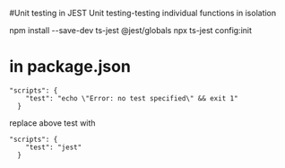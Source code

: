 #Unit testing in JEST
Unit testing-testing individual functions in isolation

npm install --save-dev ts-jest  @jest/globals
npx ts-jest config:init

# in package.json

```
"scripts": {
    "test": "echo \"Error: no test specified\" && exit 1"
  }
```

replace above test with 

```
"scripts": {
    "test": "jest"
  }
```
